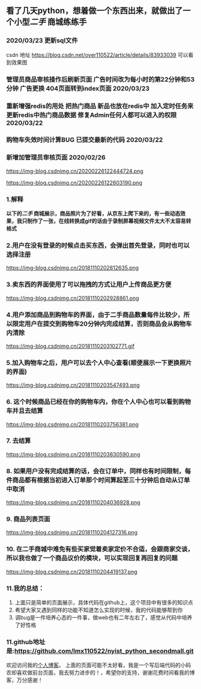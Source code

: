 ## 看了几天python，想着做一个东西出来，就做出了一个小型*二手* 商城练练手
### 2020/03/23 更新sql文件
csdn 地址 https://blog.csdn.net/over110522/article/details/83933039 可以看到效果图
### 管理员商品审核操作后刷新页面 广告时间改为每小时的第22分钟和53分钟 广告更换 404页面转到index页面 2020/03/23
### 重新增强redis的用处 把热门商品 新品也放在redis中 加入定时任务来更新redis中热门商品数据 修复Admin任何人都可以进入的权限 2020/03/22

### 购物车失效时间计算BUG 已提交最新的代码 2020/03/22
### 新增加管理员审核页面 2020/02/26

https://img-blog.csdnimg.cn/20200226122444724.png

https://img-blog.csdnimg.cn/20200226122603190.png
### 1.解释 
**以下的*二手* 商城展示，商品照片为了好看，从京东上爬下来的，有一些动态效果，我只制作了一张，在线转换成gif的话由于录制屏幕视频文件太大不太容易转格式**

### 2.用户在没有登录的时候点击买东西，会弹出首先登录，同时也可以选择注册
https://img-blog.csdnimg.cn/20181110202812635.png
### 3.卖东西的界面使用了可以拖拽的方式让用户上传商品更方便
https://img-blog.csdnimg.cn/20181110202928861.png
### 4.用户添加商品到购物车的界面，由于二手商品数量每件比较少，所以限定用户在提交到购物车20分钟内完成结算，否则商品会从购物车内清除
https://img-blog.csdnimg.cn/20181110203102771.gif
### 5.加入购物车之后，用户可以去个人中心查看(顺便展示一下更换照片的界面)
https://img-blog.csdnimg.cn/20181110203547493.png
### 6. 这个时候商品已经在你的购物车内，你在个人中心也可以看到购物车并且去结算

https://img-blog.csdnimg.cn/20181110203756381.png
### 7. 去结算
https://img-blog.csdnimg.cn/20181110203830590.png
### 8. 如果用户没有完成结算的话，会在订单中，同样也有时间限制，每件商品都有根据当初进入订单那个时间算起至三十分钟后自动从订单中取消
https://img-blog.csdnimg.cn/20181110204036928.png
### 9. 商品列表页面
https://img-blog.csdnimg.cn/20181110204127316.png
### 10. 在二手商城中难免有些买家觉着卖家定价不合适，会跟商家交谈，所以我也做了一个商品议价的模块，可以实现回复再回复的问题
https://img-blog.csdnimg.cn/20181110204419137.png
### 11.我的总结：

 1. 上面只是简单的页面展示，具体代码在github上，这个项目中有很多的知识点
 2. 希望大家又遇到同样的功能不知道怎么实现的时候，我的代码能够帮到你
 3. 调bug是一件培养心态的一件事，做web也有二年左右了，感觉从代码中培养了好性格

### 11.github地址是:https://github.com/lmx110522/nyist_python_secondmall.git
欢迎访问我的[个人博客](https://www.limaozhan.cn)。
上面的页面可能不太好看，我是一个写后端代码的小码农却喜欢做前台页面，我去努力进步的！，希望你的支持，谢谢花费时间看我的博客，万分感谢！
